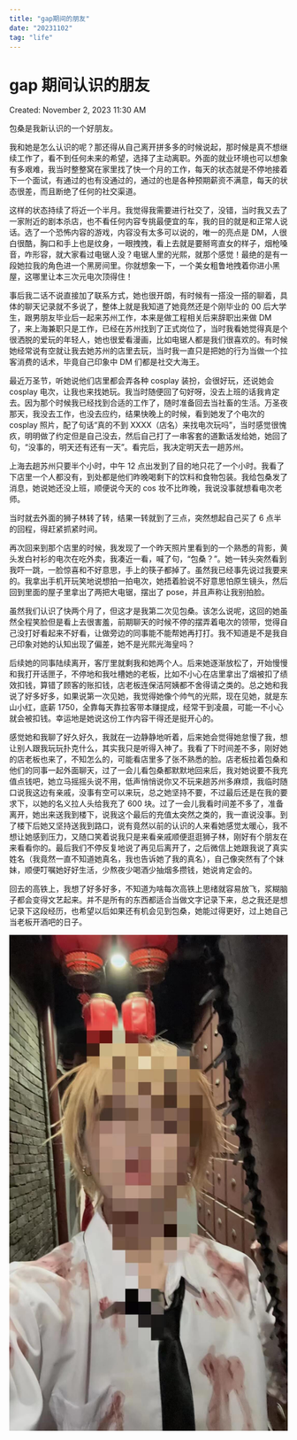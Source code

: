 ```yaml
---
title: "gap期间的朋友"
date: "20231102"
tag: "life"
---
```


# gap 期间认识的朋友

Created: November 2, 2023 11:30 AM

包桑是我新认识的一个好朋友。

我和她是怎么认识的呢？那还得从自己离开拼多多的时候说起，那时候是真不想继续工作了，看不到任何未来的希望，选择了主动离职。外面的就业环境也可以想象有多艰难，我当时整整窝在家里找了快一个月的工作，每天的状态就是不停地接着下一个面试，有通过的也有没通过的，通过的也是各种预期薪资不满意，每天的状态很差，而且断绝了任何的社交渠道。

这样的状态持续了将近一个半月。我觉得我需要进行社交了，没错，当时我又去了一家附近的剧本杀店，也不看任何内容专挑最便宜的车，我的目的就是和正常人说话。选了一个恐怖内容的游戏，内容没有太多可以说的，唯一的亮点是 DM，人很白很酷，胸口和手上也是纹身，一眼拽拽，看上去就是要掰弯直女的样子，烟枪嗓音，咋形容，就大家看过电锯人没？电锯人里的光熙，就那个感觉！最绝的是有一段她拉我的角色进一个黑房间里。你就想象一下，一个美女粗鲁地拽着你进小黑屋，这哪里让本三次元电次顶得住！

事后我二话不说直接加了联系方式，她也很开朗，有时候有一搭没一搭的聊着，具体的聊天记录就不多说了，整体上就是我知道了她竟然还是个刚毕业的 00 后大学生，跟男朋友毕业后一起来苏州工作，本来是做工程相关后来辞职出来做 DM 了，来上海兼职只是工作，已经在苏州找到了正式岗位了，当时我看她觉得真是个很洒脱的爱玩的年轻人，她也很爱看漫画，比如电锯人都是我们很喜欢的。有时候她经常说有空就让我去她苏州的店里去玩，当时我一直只是把她的行为当做一个拉客消费的话术，毕竟自己印象中 DM 们都是社交大海王。

最近万圣节，听她说他们店里都会弄各种 cosplay 装扮，会很好玩，还说她会 cosplay 电次，让我也来找她玩。我当时随便回了句好呀，没去上班的话我肯定去。因为那个时候我已经找到合适的工作了，随时准备回去当社畜的生活。万圣夜那天，我没去工作，也没去应约，结果快晚上的时候，看到她发了个电次的 cosplay 照片，配了句话“真的不到 XXXX（店名）来找电次玩吗”，当时感觉很愧疚，明明做了约定但是自己没去，然后自己打了一串客套的道歉话发给她，她回了句，“没事的，明天还有还有一天”。看完后，我决定明天去一趟苏州。

上海去趟苏州只要半个小时，中午 12 点出发到了目的地只花了一个小时。我看了下店里一个人都没有，到处都是他们昨晚喝剩下的饮料和食物包装。我给包桑发了消息，她说她还没上班，顺便说今天的 cos 妆不比昨晚，我说没事就想看电次老师。

当时就去外面的狮子林转了转，结果一转就到了三点，突然想起自己买了 6 点半的回程，得赶紧抓紧时间。

再次回来到那个店里的时候，我发现了一个昨天照片里看到的一个熟悉的背影，黄头发白衬衫的电次在吃外卖，我凑近一看，喊了句，“包桑？”。她一转头突然看到我吓一跳，一脸惊喜和不好意思，手上的筷子都掉了。虽然我已经事先说过我要来的。我拿出手机开玩笑地说想拍一拍电次，她捂着脸说不好意思怕原生镜头，然后回到里面的屋子里拿出了两把大电锯，摆出了 pose，并且声称让我别拍脸。

虽然我们认识了快两个月了，但这才是我第二次见包桑。该怎么说呢，这回的她虽然全程笑脸但是看上去很害羞，前期聊天的时候不停的摆弄着电次的领带，觉得自己没打好看起来不好看，让做旁边的同事能不能帮她再打打。我不知道是不是我自己印象对她的认知出现了偏差，她不是光熙光海皇吗？

后续她的同事陆续离开，客厅里就剩我和她两个人。后来她逐渐放松了，开始慢慢和我打开话匣子，不停地和我吐槽她的老板，比如不小心在店里拿出了烟被扣了绩效扣钱，算错了顾客的账扣钱，店老板连保洁阿姨都不舍得请之类的。总之她和我说了好多好多，如果说第一次见她，我觉得她像个帅气的光熙，现在见她，就是东山小红，底薪 1750，全靠每天靠拉客带本赚提成，经常干到凌晨，可能一不小心就会被扣钱。幸运地是她说这份工作内容干得还是挺开心的。

感觉她和我聊了好久好久，我就在一边静静地听着，后来她会觉得她怠慢了我，想让别人跟我玩玩扑克什么，其实我只是听得入神了。我看了下时间差不多，刚好她的店老板也来了，不知怎么的，可能看店里多了张不熟悉的脸。店老板拉着包桑和他们的同事一起外面聊天，过了一会儿看包桑都默默地回来后，我对她说要不我充值点钱吧，她立马摇摇头说不用，低声悄悄说你又不玩来趟苏州多麻烦，我临时随口说我这边有亲戚，没事有空可以来玩，总之她坚持不要，不过最后还是在我的要求下，以她的名义拉人头给我充了 600 块。过了一会儿我看时间差不多了，准备离开，她出来送我到楼下，说我这个最后的充值太突然之类的，我一直说没事。到了楼下后她又坚持送我到路口，说有竟然以前的认识的人来看她感觉太暖心，我不想让她感到压力，又随口笑着说我只是来看亲戚顺便逛逛狮子林，刚好有个朋友在来看看你的。最后我们不停反复地说了再见后离开了，之后微信上她跟我说了真实姓名（我竟然一直不知道她真名，我也告诉她了我的真名），自己像突然有了个妹妹，顺便叮嘱她好好生活，少熬夜少喝酒少抽烟多攒钱，她说肯定会的。

回去的高铁上，我想了好多好多，不知道为啥每次高铁上思绪就容易放飞，浆糊脑子都会变得文艺起来。并不是所有的东西都适合当做文字记录下来，总之我还是想记录下这段经历，也希望以后如果还有机会见到包桑，她能过得更好，过上她自己当老板开酒吧的日子。

![411698902163_.pic.jpg](../chainsawman.pic.jpg)
